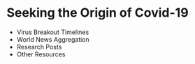 # Seeking the Origin of Covid-19

- Virus Breakout Timelines
- World News Aggregation
- Research Posts
- Other Resources
